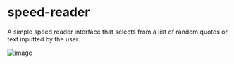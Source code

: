# speed-reader
 A simple speed reader interface that selects from a list of random quotes or text inputted by the user.

![image](https://user-images.githubusercontent.com/74840947/148622186-79a09e4b-b132-452d-98a5-6a717b6e73ee.png)
